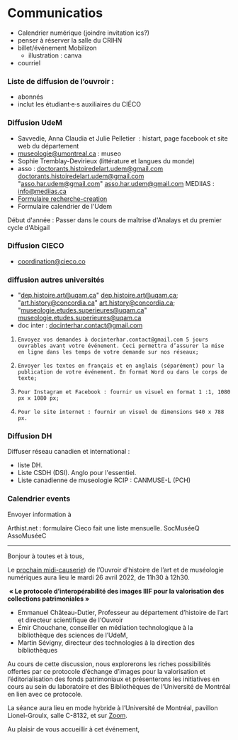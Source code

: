 # Communicatios

- Calendrier numérique  (joindre invitation ics?)
- penser à réserver la salle du CRIHN
- billet/événement Mobilizon
  - illustration : canva
- courriel 

### Liste de diffusion de l’ouvroir :

- abonnés 
- inclut les étudiant·e·s auxiliaires du CIÉCO

### Diffusion UdeM

- Savvedie, Anna Claudia et Julie Pelletier  : histart, page facebook et site web du département
- museologie@umontreal.ca : museo
- Sophie Tremblay-Devirieux (littérature et langues du monde)
- asso : doctorants.histoiredelart.udem@gmail.com <doctorants.histoiredelart.udem@gmail.com> "asso.har.udem@gmail.com" <asso.har.udem@gmail.com> MEDIIAS : info@mediias.ca
- [Formulaire recherche-creation](https://forms.office.com/pages/responsepage.aspx?id=7O9-0kcq50uYHg-Jd_ox2PFgO1Ld0UJAslkNGN5NycNUN0dQWDdHMDA5UUY2RUNPQlQ4N0o0Nk5XSy4u&web=1&wdLOR=cE08CDE28-B8EF-7849-93EF-8E8F15F6F170)
- Formulaire calendrier de l'Udem

Début d'année : Passer dans le cours de maîtrise d'Analays et du premier cycle d'Abigail

### Diffusion CIECO

- coordination@cieco.co

### diffusion autres universités

- "dep.histoire.art@uqam.ca" <dep.histoire.art@uqam.ca>; "art.history@concordia.ca" <art.history@concordia.ca>; "museologie.etudes.superieures@uqam.ca" <museologie.etudes.superieures@uqam.ca>
- doc inter : [docinterhar.contact@gmail.com](mailto:docinterhart@gmail.com)
1.     Envoyez vos demandes à docinterhar.contact@gmail.com 5 jours ouvrables avant votre événement. Ceci permettra d’assurer la mise en ligne dans les temps de votre demande sur nos réseaux;

2.     Envoyer les textes en français et en anglais (séparément) pour la publication de votre événement. En format Word ou dans le corps de texte;

3.     Pour Instagram et Facebook : fournir un visuel en format 1 :1, 1080 px x 1080 px;

4.     Pour le site internet : fournir un visuel de dimensions 940 x 788 px.
  
### Diffusion DH

Diffuser réseau canadien et international :

- liste DH. 
- Liste CSDH (DSI). Anglo pour l'essentiel.
- Liste canadienne de museologie RCIP : CANMUSE-L (PCH)

### Calendrier events

Envoyer information à 

Arthist.net : formulaire
Cieco fait une liste mensuelle.
SocMuséeQ 
AssoMuséeC 

---





Bonjour à toutes et à tous,

Le [prochain midi-causerie]()) de l’Ouvroir d’histoire de l’art et de  muséologie numériques aura lieu le mardi 26 avril 2022, de 11h30 à  12h30.

​	**« Le protocole d’interopérabilité des images IIIF pour la valorisation des collections patrimoniales »**

- Emmanuel Château-Dutier, Professeur au  département d’histoire de l’art et directeur scientifique de l‘Ouvroir 
- Émir Chouchane, conseiller en médiation technologique à la  bibliothèque des sciences de l’UdeM, 
- Martin  Sévigny, directeur des technologies à la direction des bibliothèques

Au cours de cette discussion, nous explorerons les riches possibilités  offertes par ce protocole d’échange d’images pour la valorisation et  l’éditorialisation des fonds patrimoniaux et présenterons les  initiatives en cours au sein du laboratoire et des Bibliothèques de  l’Université de Montréal en lien avec ce protocole.

La séance aura lieu en mode hybride à l’Université de Montréal, pavillon Lionel-Groulx, salle C-8132, et sur [Zoom]().

Au plaisir de vous accueillir à cet événement,
